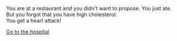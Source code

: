 You are at a restaurant and you didn't want to propose.
You just ate.  
But you forgot that you have high cholesterol.  
You get a heart attack!  

[Go to the hospital](../hospital,md)  